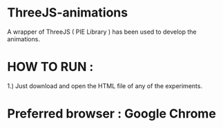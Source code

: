 # ThreeJS-animations
A wrapper of ThreeJS ( PIE Library ) has been used to develop the animations.

# HOW TO RUN : 
1.) Just download and open the HTML file of any of the experiments.

# Preferred browser : Google Chrome
